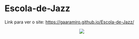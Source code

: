 # Escola-de-Jazz
Link para ver o site:
https://gaaramiro.github.io/Escola-de-Jazz/
<div align="center">
  <img src="https://github.com/Gaaramiro/Escola-de-Jazz/assets/106935515/232cd26a-be9a-4898-bf0a-cd4bfc1b3cad">
</div>
